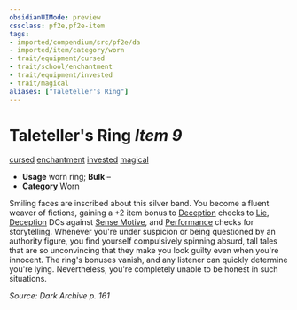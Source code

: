 ```yaml
---
obsidianUIMode: preview
cssclass: pf2e,pf2e-item
tags:
- imported/compendium/src/pf2e/da
- imported/item/category/worn
- trait/equipment/cursed
- trait/school/enchantment
- trait/equipment/invested
- trait/magical
aliases: ["Taleteller's Ring"]
---
```

# Taleteller's Ring *Item 9*  
[cursed](cursed-gmg.md)  [enchantment](enchantment.md)  [invested](invested.md)  [magical](magical.md)  

- **Usage** worn ring; **Bulk** –
- **Category** Worn

Smiling faces are inscribed about this silver band. You become a fluent weaver of fictions, gaining a +2 item bonus to [Deception](../../skills.md#Deception) checks to [Lie](lie.md), [Deception](../../skills.md#Deception) DCs against [Sense Motive](sense-motive.md), and [Performance](../../skills.md#Performance) checks for storytelling. Whenever you're under suspicion or being questioned by an authority figure, you find yourself compulsively spinning absurd, tall tales that are so unconvincing that they make you look guilty even when you're innocent. The ring's bonuses vanish, and any listener can quickly determine you're lying. Nevertheless, you're completely unable to be honest in such situations.

*Source: Dark Archive p. 161*